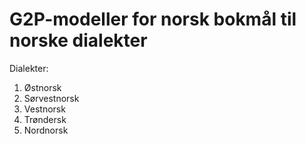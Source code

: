 # G2P-modeller for norsk bokmål til norske dialekter

Dialekter: 
1. Østnorsk
2. Sørvestnorsk
3. Vestnorsk
4. Trøndersk
5. Nordnorsk 
